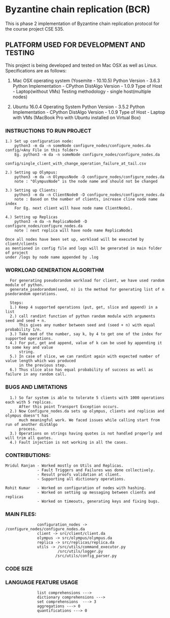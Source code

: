# Byzantine chain replication (BCR)

This is phase 2 implementation of Byzantine chain replication protocol for the course project CSE 535.

## PLATFORM USED FOR DEVELOPMENT AND TESTING

This project is being developed and tested on Mac OSX as well as Linux. Specifications are as follows:

1. Mac OSX operating system (Yosemite - 10.10.5)
   Python Version - 3.6.3
   Python Implementation - CPython
   DistAlgo Version - 1.0.9
   Type of Host - Laptop(without VMs)
   Testing methodology - single host(multiple nodes)

2. Ubuntu 16.0.4 Operating System
   Python Version - 3.5.2
   Python Implementation - CPython
   DistAlgo Version - 1.0.9
   Type of Host - Laptop with VMs (MacBook Pro with Ubuntu installed on Virtual Box)


### INSTRUCTIONS TO RUN PROJECT

    1.) Set up configuration node:
        python3 -m da -n someNode configure_nodes/configure_nodes.da config/<Any File in this folder>
        Eg. python3 -m da -n someNode configure_nodes/configure_nodes.da 
                config/single_client_with_change_operation_failure_at_tail.csv

    2.) Setting up Olympus:
        python3 -m da -n OlympusNode -D configure_nodes/configure_nodes.da
        note : "OlympusNode" is the node name and should not be changed
    
    3.) Setting up Clients:
        python3 -m da -n ClientNode0 -D configure_nodes/configure_nodes.da
        note : Based on the number of clients, increase cline node name index
        For Eg. next client will have node name ClientNode1.

    4.) Setting up Replicas
        python3 -m da -n ReplicaNode0 -D configure_nodes/configure_nodes.da
        note : next replica will have node name ReplicaNode1

    Once all nodes have been set up, workload will be executed by client/clients
    as mentioned in config file and logs will be generated in main folder of project
    under /logs by node name appended by .log

### WORKLOAD GENERATION ALGORITHM

      For generating pseudorandom workload for client, we have used random module of python.
      generate_psedorandom(seed, n) is the method for generating list of n psedorandom operations.

      Steps:
      1.) Keep 4 supported operations (put, get, slice and append) in a list
      2.) call randint function of python random module with arguments seed and seed + n.
          This gives any number between seed and (seed + n) with equal probability 1/n.
      3.) Take mod of the number, say k, by 4 to get one of the index for supported operations.
      4.) For put, get and append, value of k can be used by appending it to some key and value
          string.
      5.) In case of slice, we can randint again with expected number of value length which was produced 
          in the previous step.
      6.) Thus slice also has equal probability of success as well as failure in any random call.

### BUGS AND LIMITATIONS
      1.) So far system is able to tolerate 5 clients with 1000 operations each with 5 replicas.
          After this point Transport Exception occurs.
      2.) Now Configure_nodes.da sets up olympus, clients and replicas and olympus doesn't has
          much meaningful work. We faced issues while calling start from run of another distAlgo
          process.
      3.) Operations on strings having quotes is not handled properly and will trim all quotes.
      4.) Fault injection is not working in all the cases.
      

### CONTRIBUTIONS:
    Mridul Ranjan - Worked mostly on Utils and Replicas.
                  - Fault Triggers and Failures was done collectively.
                  - Result proofs validation at client.
                  - Supporting all dictionary operations.

    Rohit Kumar   - Worked on configuration of nodes with hashing.
                  - Worked on setting up messaging between clients and replicas
                  - Worked on timeouts, generating keys and fixing bugs.

### MAIN FILES:
                  configuration_nodes -> /configure_nodes/configure_nodes.da
                  client -> src/client/client.da
                  olympus -> src/olympus/olympus.da
                  replica -> src/replicas/replica.da
                  utils -> /src/utils/command_executor.py
                           /src/utils/logger.py
                          /src/utils/config_parser.py

### CODE SIZE
        

### LANGUAGE FEATURE USAGE
                  list comprehensions ---> 
                  dictionary comprehensions ---> 
                  set comprehensions  ---> 3
                  aggregations ---> 0
                  quantifications ---> 0




